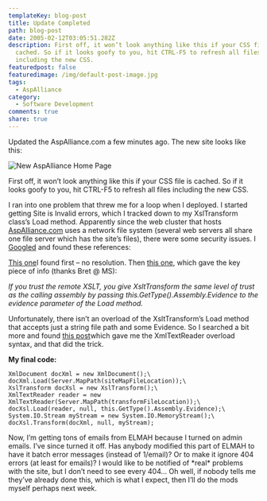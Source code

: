 ```yaml
---
templateKey: blog-post
title: Update Completed
path: blog-post
date: 2005-02-12T03:05:51.282Z
description: First off, it won’t look anything like this if your CSS file is
  cached. So if it looks goofy to you, hit CTRL-F5 to refresh all files
  including the new CSS.
featuredpost: false
featuredimage: /img/default-post-image.jpg
tags:
  - AspAlliance
category:
  - Software Development
comments: true
share: true
---
```

<!--StartFragment-->

Updated the AspAlliance.com a few minutes ago. The new site looks like this:



![New AspAlliance Home Page](<>)



First off, it won’t look anything like this if your CSS file is cached. So if it looks goofy to you, hit CTRL-F5 to refresh all files including the new CSS.

I ran into one problem that threw me for a loop when I deployed. I started getting Site is Invalid errors, which I tracked down to my XslTransform class’s Load method. Apparently since the web cluster that hosts [AspAlliance.com](http://aspalliance.com/) uses a network file system (several web servers all share one file server which has the site’s files), there were some security issues. I [Googled](http://google.com/) and found these references:

[This one](http://www.developersdex.com/vb/message.asp?p=1121&r=3803535)I found first – no resolution. Then [this one](http://groups-beta.google.com/group/microsoft.public.dotnet.framework.aspnet/browse_thread/thread/a337ac052b2f431f/ce9d6acf38dce726?q=%22Invalid+Site%22+XslTransform&_done=%2Fgroups%3Fhl%3Den%26lr%3D%26q%3D%22Invalid+Site%22+XslTransform%26&_doneTitle=Back+to+Search&&d#ce9d6acf38dce726), which gave the key piece of info (thanks Bret @ MS):

*If you trust the remote XSLT, you give XsltTransform the same level of trust\
as the calling assembly by passing this.GetType().Assembly.Evidence to the\
evidence parameter of the Load method.*

Unfortunately, there isn’t an overload of the XsltTransform’s Load method that accepts just a string file path and some Evidence. So I searched a bit more and found [this post](http://fuzzysoftware.com/newsgroups.asp?action=showmsgs&group=microsoft.public.dotnet.xml&messid=26061)which gave me the XmlTextReader overload syntax, and that did the trick.

**My final code:**

```
XmlDocument docXml = new XmlDocument();\
docXml.Load(Server.MapPath(siteMapFileLocation));\
XslTransform docXsl = new XslTransform();\
XmlTextReader reader = new XmlTextReader(Server.MapPath(transformFileLocation));\
docXsl.Load(reader, null, this.GetType().Assembly.Evidence);\
System.IO.Stream myStream = new System.IO.MemoryStream();\
docXsl.Transform(docXml, null, myStream);
```

Now, I’m getting tons of emails from ELMAH because I turned on admin emails. I’ve since turned it off. Has anybody modified this part of ELMAH to have it batch error messages (instead of 1/email)? Or to make it ignore 404 errors (at least for emails)? I would like to be notified of \*real\* problems with the site, but I don’t need to see every 404… Oh well, if nobody tells me they’ve already done this, which is what I expect, then I’ll do the mods myself perhaps next week.

<!--EndFragment-->